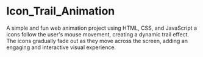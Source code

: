 # Icon_Trail_Animation
A simple and fun web animation project using HTML, CSS, and JavaScript a icons follow the user's mouse movement, creating a dynamic trail effect. The icons gradually fade out as they move across the screen, adding an engaging and interactive visual experience.
